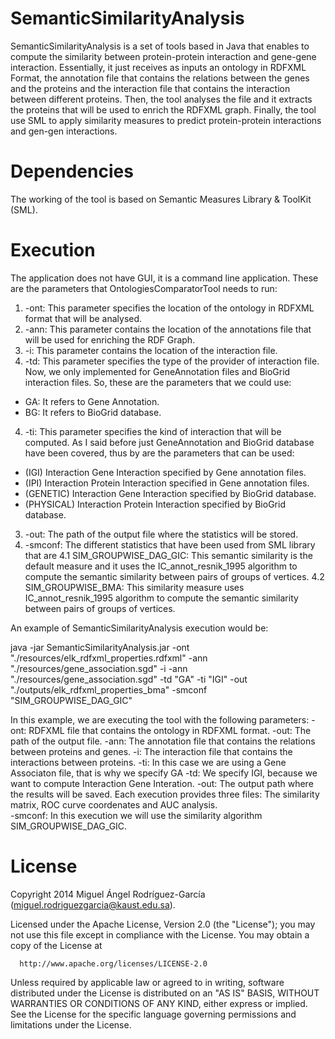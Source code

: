 # SemanticSimilarityAnalysis

SemanticSimilarityAnalysis is a set of tools based in Java that enables to compute the similarity between protein-protein interaction and gene-gene interaction. Essentially, it just receives as inputs an ontology in RDFXML Format,  the annotation file that contains the relations between the genes and the proteins and the interaction file that contains the interaction between different proteins. Then, the tool analyses the file and it extracts the proteins that will be used to enrich the RDFXML graph. Finally, the tool use SML to apply similarity measures to predict protein-protein interactions and gen-gen interactions.

# Dependencies

The working of the tool is based on Semantic Measures Library & ToolKit (SML).

# Execution

The application does not have GUI, it is a command line application. These are the parameters that OntologiesComparatorTool needs to run:
      
1. -ont: This parameter specifies the location of the ontology in RDFXML format that will be analysed.
2. -ann: This parameter contains the location of the annotations file that will be used for enriching the RDF Graph.
3. -i: This parameter contains the location of the interaction file. 
3. -td: This parameter specifies the type of the provider of interaction file. Now, we only implemented for 
GeneAnnotation files and BioGrid interaction files. So, these are the parameters that we could use:
- GA: It refers to Gene Annotation.
- BG: It refers to BioGrid database.   
4. -ti: This parameter specifies the kind of interaction that will be computed. As I said before just GeneAnnotation and BioGrid database have been covered, thus by are the parameters that can be used:
- (IGI) Interaction Gene Interaction specified by Gene annotation files.
- (IPI) Interaction Protein Interaction specified in Gene annotation files.
- (GENETIC) Interaction Gene Interaction specified by BioGrid database.
- (PHYSICAL) Interaction Protein Interaction specified by BioGrid database.
3. -out: The path of the output file where the statistics will be stored.
4. -smconf: The different statistics that have been used from SML library that are
	4.1 SIM_GROUPWISE_DAG_GIC: This semantic similarity is the default measure and it uses the IC_annot_resnik_1995 algorithm to compute the semantic similarity between pairs of groups of vertices.
	4.2 SIM_GROUPWISE_BMA: This similarity measure uses IC_annot_resnik_1995 algorithm to compute the semantic similarity between pairs of groups of vertices.

An example of SemanticSimilarityAnalysis execution would be:

java -jar SemanticSimilarityAnalysis.jar -ont "./resources/elk_rdfxml_properties.rdfxml" -ann "./resources/gene_association.sgd" -i -ann "./resources/gene_association.sgd" -td "GA" -ti "IGI"  -out "./outputs/elk_rdfxml_properties_bma" -smconf "SIM_GROUPWISE_DAG_GIC" 

In this example, we are executing the tool with the following parameters:
-ont: RDFXML file that contains the ontology in RDFXML format.
-out: The path of the output file. 
-ann: The annotation file that contains the relations between proteins and genes.
-i: The interaction file that contains the interactions between proteins. 
-ti: In this case we are using a Gene Associaton file, that is why we specify GA
-td: We specify IGI, because we want to compute Interaction Gene Interation. 
-out: The output path where the results will be saved. Each execution provides three files: The similarity matrix, ROC curve coordenates and AUC analysis.  
-smconf: In this execution we will use the similarity algorithm SIM_GROUPWISE_DAG_GIC. 

# License

Copyright 2014 Miguel Ángel Rodríguez-García (miguel.rodriguezgarcia@kaust.edu.sa).

Licensed under the Apache License, Version 2.0 (the "License");
you may not use this file except in compliance with the License.
You may obtain a copy of the License at

      http://www.apache.org/licenses/LICENSE-2.0

Unless required by applicable law or agreed to in writing, software
distributed under the License is distributed on an "AS IS" BASIS,
WITHOUT WARRANTIES OR CONDITIONS OF ANY KIND, either express or implied.
See the License for the specific language governing permissions and
limitations under the License.

